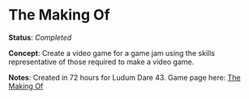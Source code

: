 # The Making Of

**Status**: _Completed_

**Concept**: Create a video game for a game jam using the skills representative of those required to make a video game.

**Notes**:  Created in 72 hours for Ludum Dare 43.  Game page here: [The Making Of](https://ldjam.com/events/ludum-dare/43/the-making-of)
